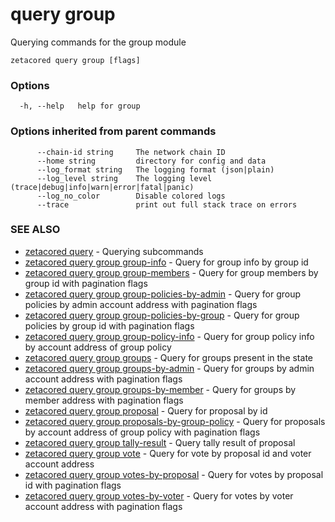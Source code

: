 # query group

Querying commands for the group module

```
zetacored query group [flags]
```

### Options

```
  -h, --help   help for group
```

### Options inherited from parent commands

```
      --chain-id string     The network chain ID
      --home string         directory for config and data 
      --log_format string   The logging format (json|plain) 
      --log_level string    The logging level (trace|debug|info|warn|error|fatal|panic) 
      --log_no_color        Disable colored logs
      --trace               print out full stack trace on errors
```

### SEE ALSO

* [zetacored query](zetacored_query.md)	 - Querying subcommands
* [zetacored query group group-info](zetacored_query_group_group-info.md)	 - Query for group info by group id
* [zetacored query group group-members](zetacored_query_group_group-members.md)	 - Query for group members by group id with pagination flags
* [zetacored query group group-policies-by-admin](zetacored_query_group_group-policies-by-admin.md)	 - Query for group policies by admin account address with pagination flags
* [zetacored query group group-policies-by-group](zetacored_query_group_group-policies-by-group.md)	 - Query for group policies by group id with pagination flags
* [zetacored query group group-policy-info](zetacored_query_group_group-policy-info.md)	 - Query for group policy info by account address of group policy
* [zetacored query group groups](zetacored_query_group_groups.md)	 - Query for groups present in the state
* [zetacored query group groups-by-admin](zetacored_query_group_groups-by-admin.md)	 - Query for groups by admin account address with pagination flags
* [zetacored query group groups-by-member](zetacored_query_group_groups-by-member.md)	 - Query for groups by member address with pagination flags
* [zetacored query group proposal](zetacored_query_group_proposal.md)	 - Query for proposal by id
* [zetacored query group proposals-by-group-policy](zetacored_query_group_proposals-by-group-policy.md)	 - Query for proposals by account address of group policy with pagination flags
* [zetacored query group tally-result](zetacored_query_group_tally-result.md)	 - Query tally result of proposal
* [zetacored query group vote](zetacored_query_group_vote.md)	 - Query for vote by proposal id and voter account address
* [zetacored query group votes-by-proposal](zetacored_query_group_votes-by-proposal.md)	 - Query for votes by proposal id with pagination flags
* [zetacored query group votes-by-voter](zetacored_query_group_votes-by-voter.md)	 - Query for votes by voter account address with pagination flags

